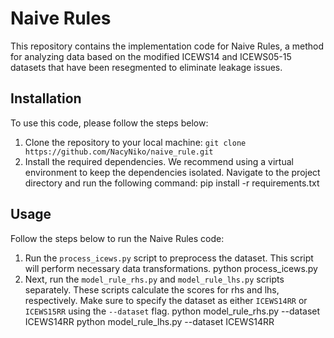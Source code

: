 # Naive Rules

This repository contains the implementation code for Naive Rules, a method for analyzing data based on the modified ICEWS14 and ICEWS05-15 datasets that have been resegmented to eliminate leakage issues.

## Installation

To use this code, please follow the steps below:

1. Clone the repository to your local machine:
   `git clone https://github.com/NacyNiko/naive_rule.git`
2. Install the required dependencies. We recommend using a virtual environment to keep the dependencies isolated. Navigate to the project directory and run the following command:
   pip install -r requirements.txt
   
## Usage
Follow the steps below to run the Naive Rules code:

1. Run the `process_icews.py` script to preprocess the dataset. This script will perform necessary data transformations.
   python process_icews.py
2. Next, run the `model_rule_rhs.py` and `model_rule_lhs.py` scripts separately. These scripts calculate the scores for rhs and lhs, respectively. Make sure to specify the dataset as either `ICEWS14RR` or `ICEWS15RR` using the `--dataset` flag.
   python model_rule_rhs.py --dataset ICEWS14RR
   python model_rule_lhs.py --dataset ICEWS14RR
   
